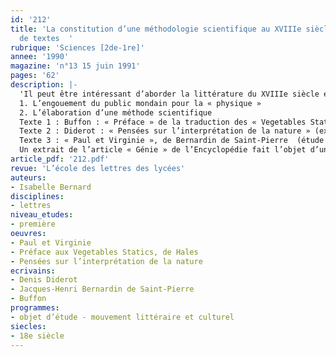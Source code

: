 ```yaml
---
id: '212'
title: 'La constitution d’une méthodologie scientifique au XVIIIe siècle. Groupement
  de textes  '
rubrique: 'Sciences [2de-1re]'
annee: '1990'
magazine: 'n°13 15 juin 1991'
pages: '62'
description: |-
  'Il peut être intéressant d’aborder la littérature du XVIIIe siècle en insistant sur les liens qui unissaient littérature et sciences. Cet article (qui compose tout le numéro) propose un groupement thématique de textes  autour de la constitution d’une méthodologie scientifique au siècle des Lumières…
  1. L’engouement du public mondain pour la « physique »
  2. L’élaboration d’une méthode scientifique
  Texte 1 : Buffon : « Préface » de la traduction des « Vegetables Statics », de Stephen Hales (condamnation de l’esprit de système, préconisation d’une méthode scientifique)
  Texte 2 : Diderot : « Pensées sur l’interprétation de la nature » (extraits)
  Texte 3 : « Paul et Virginie », de Bernardin de Saint-Pierre  (étude de l’œuvre intégrale)
  Un extrait de l’article « Génie » de l’Encyclopédie fait l’objet d’un résumé-discussion.'
article_pdf: '212.pdf'
revue: 'L’école des lettres des lycées'
auteurs:
- Isabelle Bernard
disciplines:
- lettres
niveau_etudes:
- première
oeuvres:
- Paul et Virginie
- Préface aux Vegetables Statics, de Hales
- Pensées sur l’interprétation de la nature
ecrivains:
- Denis Diderot
- Jacques-Henri Bernardin de Saint-Pierre
- Buffon
programmes:
- objet d’étude - mouvement littéraire et culturel
siecles:
- 18e siècle
---
```

